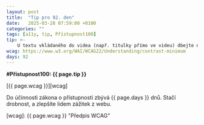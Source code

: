 ```yaml
---
layout: post
title:  "Tip pro 92. den"
date:   2025-03-28 07:59:00 +0100
categories: ""
tags: [a11y, tip, Přístupnost100]
tip: >- 
    U textu vkládaného do videa (např. titulky přímo ve videu) dbejte na dostatečnou velikost a kontrast, aby byl čitelný.
wcag: https://www.w3.org/WAI/WCAG22/Understanding/contrast-minimum
days: 92
---
```

**#Přístupnost100: {{ page.tip }}**

[{{ page.wcag }}][wcag]

Do účinnosti zákona o přístupnosti zbývá {{ page.days }} dnů. Stačí drobnost, a zlepšíte lidem zážitek z webu.

[wcag]: {{ page.wcag }} "Předpis WCAG"
